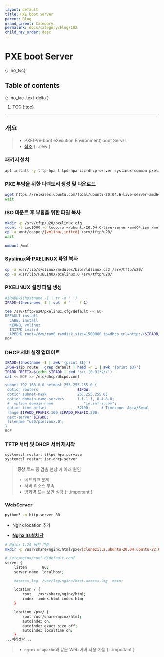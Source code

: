 ```yaml
---
layout: default
title: PXE boot Server
parent: Blog
grand_parent: Category
permalink: docs/category/blog/102
child_nav_order: desc
---
```

# PXE boot Server
{: .no_toc}

## Table of contents
{: .no_toc .text-delta }

1. TOC
{:toc}

---
## 개요

> - PXE(Pre-boot eXecution Environment) boot Server
> - [참조](https://ubuntu.com/server/docs/install/netboot-amd64)
{: .new }

### 패키지 설치
```bash
apt install -y tftp-hpa tftpd-hpa isc-dhcp-server syslinux-common pxelinux
```

### PXE 부팅을 위한 디렉토리 생성 및 다운로드

```bash
wget https://releases.ubuntu.com/focal/ubuntu-20.04.6-live-server-amd64.iso -O ubuntu-20.04.6-live-server-amd64.iso
wait
```

### ISO 마운트 후 부팅을 위한 파일 복사

```bash
mkdir -p /srv/tftp/u20/pxelinux.cfg
mount -t iso9660 -o loop,ro ~/ubuntu-20.04.6-live-server-amd64.iso /mnt
cp -a /mnt/casper/{vmlinuz,initrd} /srv/tftp/u20/
wait

umount /mnt
```

### Syslinux와 PXELINUX 파일 복사

```bash
cp -a /usr/lib/syslinux/modules/bios/ldlinux.c32 /srv/tftp/u20/
cp -a /usr/lib/PXELINUX/pxelinux.0 /srv/tftp/u20/
```



### PXELINUX 설정 파일 생성

```bash
#IPADD=$(hostname -I | tr -d ' ')
IPADD=$(hostname -I | cut -d ' ' -f 1)

tee /srv/tftp/u20/pxelinux.cfg/default << EOF
DEFAULT install
  LABEL install
  KERNEL vmlinuz
  INITRD initrd
  APPEND root=/dev/ram0 ramdisk_size=1500000 ip=dhcp url=http://$IPADD/ubuntu-20.04.6-live-server-amd64.iso
EOF
```
### DHCP 서버 설정 업데이트

```bash
IPADD=$(hostname -I | awk '{print $1}')
IPGW=$(ip route | grep default | head -n 1 | awk '{print $3}')
IPADD_PREFIX=$(echo $IPADD | sed 's/\.[0-9]*$//')
cat << EOF >> /etc/dhcp/dhcpd.conf

subnet 192.168.0.0 netmask 255.255.255.0 {
 option routers                  $IPGW;
 option subnet-mask              255.255.255.0;
 option domain-name-servers      1.1.1.1, 8.8.8.8;
 #  option domain-name              "in.infra.com";
 option time-offset              32400;     # Timezone: Asia/Seoul
 range $IPADD_PREFIX.100 $IPADD_PREFIX.200;
 next-server $IPADD;
 filename "u20/pxelinux.0";
}
EOF
```

### TFTP 서버 및 DHCP 서버 재시작

```bash
systemctl restart tftpd-hpa.service
systemctl restart isc-dhcp-server
```

> **정상** 로드 중 멈춤 현상 시 아래 원인
> - 네트워크 문제
> - 서버 리소스 부족
> - 방화벽 또는 보안 설정
{: .important }


### WebServer

```bash
python3 -m http.server 80
```

- Nginx location 추가

- **[Nginx lts설치 참](https://heaths2.github.io/docs/category/blog/105)**

```bash
# Nginx 1.24 버전 기준 
mkdir -p /usr/share/nginx/html/pxe/{clonezilla,ubuntu-20.04,ubuntu-22.04,windows10}

# /etc/nginx/conf.d/default.conf
server {
    listen       80;
    server_name  localhost;

    #access_log  /var/log/nginx/host.access.log  main;

    location / {
        root   /usr/share/nginx/html;
        index  index.html index.htm;
    }

    location /pxe/ {
        root /usr/share/nginx/html;
        autoindex on;
        autoindex_exact_size off;
        autoindex_localtime on;
    }
...이하생략...
```

> - `nginx` or `apache`와 같은 Web 서버 사용 가능
{: .important }
